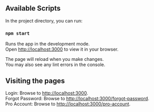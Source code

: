 ## Available Scripts

In the project directory, you can run:

### `npm start`

Runs the app in the development mode.\
Open [http://localhost:3000](http://localhost:3000) to view it in your browser.

The page will reload when you make changes.\
You may also see any lint errors in the console.

## Visiting the pages

Login: Browse to [http://localhost:3000](http://localhost:3000).\
Forgot Password: Browse to [http://localhost:3000/forgot-password](http://localhost:3000/forgot-password).\
Pro Account: Browse to [http://localhost:3000/pro-account](http://localhost:3000/pro-account).
